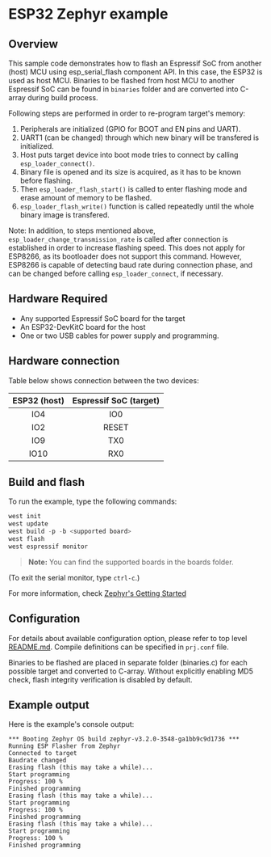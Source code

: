 # ESP32 Zephyr example

## Overview

This sample code demonstrates how to flash an Espressif SoC from another (host) MCU using
esp_serial_flash component API. In this case, the ESP32 is used as host MCU.
Binaries to be flashed from host MCU to another Espressif SoC can be found in `binaries` folder
and are converted into C-array during build process.

Following steps are performed in order to re-program target's memory:

1. Peripherals are initialized (GPIO for BOOT and EN pins and UART).
2. UART1 (can be changed) through which new binary will be transfered is initialized.
3. Host puts target device into boot mode tries to connect by calling `esp_loader_connect()`.
4. Binary file is opened and its size is acquired, as it has to be known before flashing.
5. Then `esp_loader_flash_start()` is called to enter flashing mode and erase amount of memory to be flashed.
6. `esp_loader_flash_write()` function is called repeatedly until the whole binary image is transfered.

Note: In addition, to steps mentioned above, `esp_loader_change_transmission_rate`  is called after connection
is established in order to increase flashing speed. This does not apply for ESP8266, as its bootloader
does not support this command. However, ESP8266 is capable of detecting baud rate during connection
phase, and can be changed before calling `esp_loader_connect`, if necessary.

## Hardware Required

* Any supported Espressif SoC board for the target
* An ESP32-DevKitC board for the host
* One or two USB cables for power supply and programming.

## Hardware connection

Table below shows connection between the two devices:

| ESP32 (host) | Espressif SoC (target) |
|:------------:|:----------------------:|
|    IO4       |           IO0          |
|    IO2       |          RESET         |
|    IO9       |           TX0          |
|    IO10      |           RX0          |

## Build and flash

To run the example, type the following commands:

```c
west init
west update
west build -p -b <supported board>
west flash
west espressif monitor
```
>**Note:** You can find the supported boards in the boards folder.

(To exit the serial monitor, type ``ctrl-c``.)

For more information, check [Zephyr's Getting Started](https://docs.zephyrproject.org/latest/develop/getting_started/index.html)

## Configuration

For details about available configuration option, please refer to top level [README.md](../../README.md).
Compile definitions can be specified in `prj.conf` file.

Binaries to be flashed are placed in separate folder (binaries.c) for each possible target and converted to C-array. Without explicitly enabling MD5 check, flash integrity verification is disabled by default.

## Example output

Here is the example's console output:

```
*** Booting Zephyr OS build zephyr-v3.2.0-3548-ga1bb9c9d1736 ***
Running ESP Flasher from Zephyr
Connected to target
Baudrate changed
Erasing flash (this may take a while)...
Start programming
Progress: 100 %
Finished programming
Erasing flash (this may take a while)...
Start programming
Progress: 100 %
Finished programming
Erasing flash (this may take a while)...
Start programming
Progress: 100 %
Finished programming
```
